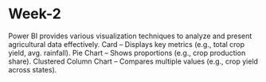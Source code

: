 # Week-2
Power BI provides various visualization techniques to analyze and present agricultural data effectively. Card – Displays key metrics (e.g., total crop yield, avg. rainfall). Pie Chart – Shows proportions (e.g., crop production share). Clustered Column Chart – Compares multiple values (e.g., crop yield across states).
